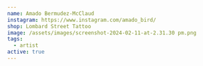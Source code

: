 ```yaml
---
name: Amado Bermudez-McClaud
instagram: https://www.instagram.com/amado_bird/
shop: Lombard Street Tattoo
image: /assets/images/screenshot-2024-02-11-at-2.31.30 pm.png
tags:
  - artist
active: true
---
```

